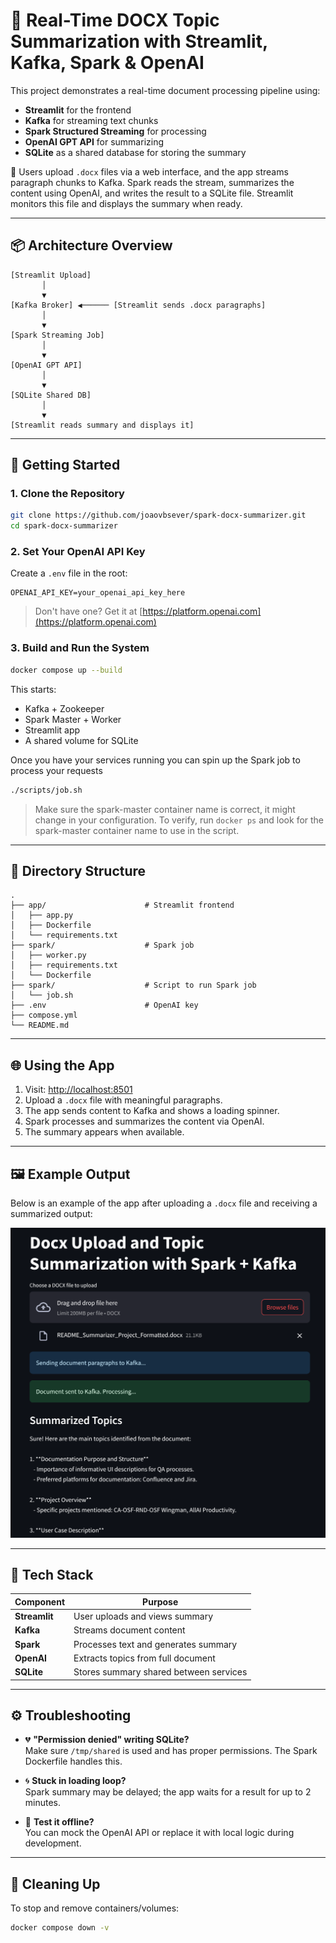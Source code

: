 # 📝 Real-Time DOCX Topic Summarization with Streamlit, Kafka, Spark & OpenAI

This project demonstrates a real-time document processing pipeline using:

- **Streamlit** for the frontend
- **Kafka** for streaming text chunks
- **Spark Structured Streaming** for processing
- **OpenAI GPT API** for summarizing
- **SQLite** as a shared database for storing the summary

📁 Users upload `.docx` files via a web interface, and the app streams paragraph chunks to Kafka. Spark reads the stream, summarizes the content using OpenAI, and writes the result to a SQLite file. Streamlit monitors this file and displays the summary when ready.



---

## 📦 Architecture Overview

```
[Streamlit Upload]
       │
       ▼
[Kafka Broker] ◀────── [Streamlit sends .docx paragraphs]
       │
       ▼
[Spark Streaming Job]
       │
       ▼
[OpenAI GPT API]
       │
       ▼
[SQLite Shared DB]
       │
       ▼
[Streamlit reads summary and displays it]
```

---

## 🚀 Getting Started

### 1. Clone the Repository

```bash
git clone https://github.com/joaovbsever/spark-docx-summarizer.git
cd spark-docx-summarizer
```

### 2. Set Your OpenAI API Key

Create a `.env` file in the root:

```env
OPENAI_API_KEY=your_openai_api_key_here
```

> Don't have one? Get it at [https://platform.openai.com](https://platform.openai.com)

### 3. Build and Run the System

```bash
docker compose up --build
```

This starts:

- Kafka + Zookeeper
- Spark Master + Worker
- Streamlit app
- A shared volume for SQLite

Once you have your services running you can spin up the Spark job to process your requests

```bash
./scripts/job.sh
```

> Make sure the spark-master container name is correct, it might change in your configuration. To verify, run `docker ps` and look for the spark-master container name to use in the script.

---

## 💠 Directory Structure

```
.
├── app/                      # Streamlit frontend
│   ├── app.py
│   ├── Dockerfile
│   └── requirements.txt
├── spark/                    # Spark job
│   ├── worker.py
│   ├── requirements.txt
│   └── Dockerfile
├── spark/                    # Script to run Spark job
│   └── job.sh
├── .env                      # OpenAI key
├── compose.yml
└── README.md
```

---

## 🌐 Using the App

1. Visit: [http://localhost:8501](http://localhost:8501)
2. Upload a `.docx` file with meaningful paragraphs.
3. The app sends content to Kafka and shows a loading spinner.
4. Spark processes and summarizes the content via OpenAI.
5. The summary appears when available.

---

## 🖼️ Example Output

Below is an example of the app after uploading a `.docx` file and receiving a summarized output:

![Summarized Example](./resources/summarized.png)

---

## 🧠 Tech Stack

| Component     | Purpose                                |
| ------------- | -------------------------------------- |
| **Streamlit** | User uploads and views summary         |
| **Kafka**     | Streams document content               |
| **Spark**     | Processes text and generates summary   |
| **OpenAI**    | Extracts topics from full document     |
| **SQLite**    | Stores summary shared between services |

---

## ⚙️ Troubleshooting

- 💔 **"Permission denied" writing SQLite?**  
  Make sure `/tmp/shared` is used and has proper permissions. The Spark Dockerfile handles this.

- 🌀 **Stuck in loading loop?**  
  Spark summary may be delayed; the app waits for a result for up to 2 minutes.

- 🧪 **Test it offline?**  
  You can mock the OpenAI API or replace it with local logic during development.

---

## 🧼 Cleaning Up

To stop and remove containers/volumes:

```bash
docker compose down -v
```
